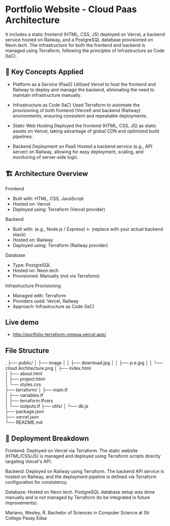 # Portfolio Website - Cloud Paas Architecture

It includes a static frontend (HTML, CSS, JS) deployed on Vercel, a backend service hosted on Railway, and a PostgreSQL database provisioned on Neon.tech. The infrastructure for both the frontend and backend is managed using Terraform, following the principles of Infrastructure as Code (IaC).

## 🔑 Key Concepts Applied
- Platform as a Service (PaaS)
Utilized Vercel to host the frontend and Railway to deploy and manage the backend, eliminating the need to maintain infrastructure manually.

- Infrastructure as Code (IaC)
Used Terraform to automate the provisioning of both frontend (Vercel) and backend (Railway) environments, ensuring consistent and repeatable deployments.

- Static Web Hosting
Deployed the frontend (HTML, CSS, JS) as static assets on Vercel, taking advantage of global CDN and optimized build pipelines.

- Backend Deployment on PaaS
Hosted a backend service (e.g., API server) on Railway, allowing for easy deployment, scaling, and monitoring of server-side logic.

## 🏗️ Architecture Overview
Frontend
- Built with: HTML, CSS, JavaScript
- Hosted on: Vercel
- Deployed using: Terraform (Vercel provider)

Backend
- Built with: (e.g., Node.js / Express) ← (replace with your actual backend stack)
- Hosted on: Railway
- Deployed using: Terraform (Railway provider)

Database
- Type: PostgreSQL
- Hosted on: Neon.tech
- Provisioned: Manually (not via Terraform)

Infrastructure Provisioning
- Managed with: Terraform
- Providers used: Vercel, Railway
- Approach: Infrastructure as Code (IaC)

## Live demo
- http://portfolio-terraform-omega.vercel.app/

## File Structure
.
├── public/
│   ├── image
│   │   ├── download.jpg
│   │   ├── p.e.jpg
│   │   └── cloud Architecture.png
│   ├── index.html            
│   ├── about.html            
│   ├── project.html                          
│   └── styles.css             
├── terraform/
│   ├── main.tf                
│   ├── variables.tf           
│   ├── terraform.tfvars            
│   └── outputs.tf 
├── utils/
│   └── db.js   
├── package.json            
├── vercel.json                
└── README.md                  

## 🔧 Deployment Breakdown
Frontend:
Deployed on Vercel via Terraform.
The static website (HTML/CSS/JS) is managed and deployed using Terraform scripts directly targeting Vercel's API.

Backend:
Deployed on Railway using Terraform.
The backend API service is hosted on Railway, and the deployment pipeline is defined via Terraform configuration for consistency.

Database:
Hosted on Neon.tech.
PostgreSQL database setup was done manually and is not managed by Terraform (to be integrated in future improvements).

Mariano, Wesley, R.
Bachelor of Sciences in Computer Science at Sti College Pasay Edsa

